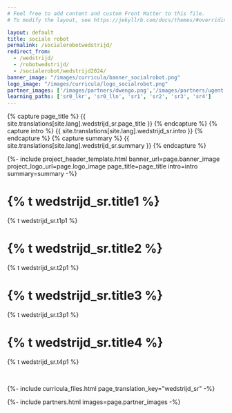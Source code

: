 ```yaml
---
# Feel free to add content and custom Front Matter to this file.
# To modify the layout, see https://jekyllrb.com/docs/themes/#overriding-theme-defaults

layout: default
title: sociale robot
permalink: /socialerobotwedstrijd/
redirect_from: 
  - /wedstrijd/
  - /robotwedstrijd/
  - /socialerobot/wedstrijd2024/
banner_image: "/images/curricula/banner_socialrobot.png"
logo_image: "/images/curricula/logo_socialrobot.png"
partner_images: ['/images/partners/dwengo.png','/images/partners/ugent.svg', '/images/partners/onderwijsvlaanderen.png', '/images/partners/comon.png', '/images/partners/istem.png', '/images/partners/oost-vlaanderen.svg',  '/images/partners/pov.jpg', '/images/partners/GO!.png', '/images/partners/kov.png', '/images/partners/ovsg.png', '/images/partners/voop.webp']
learning_paths: ['sr0_lkr', 'sr0_lln', 'sr1', 'sr2', 'sr3', 'sr4']
---
```



{% capture page_title %} {{ site.translations[site.lang].wedstrijd_sr.page_title }} {% endcapture %}
{% capture intro %} {{ site.translations[site.lang].wedstrijd_sr.intro }} {% endcapture %}
{% capture summary %} {{ site.translations[site.lang].wedstrijd_sr.summary }} {% endcapture %}

{%- include project_header_template.html banner_url=page.banner_image project_logo_url=page.logo_image
page_title=page_title
intro=intro
summary=summary
-%}

# {% t wedstrijd_sr.title1 %}

{% t wedstrijd_sr.t1p1 %}

# {% t wedstrijd_sr.title2 %}

{% t wedstrijd_sr.t2p1 %}

# {% t wedstrijd_sr.title3 %}

{% t wedstrijd_sr.t3p1 %}


# {% t wedstrijd_sr.title4 %}

{% t wedstrijd_sr.t4p1 %}

<br>



{%- include curricula_files.html page_translation_key="wedstrijd_sr" -%}

{%- include partners.html images=page.partner_images -%}
